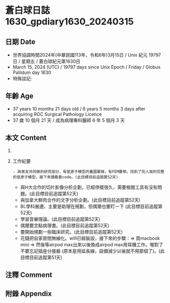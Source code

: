 [_metadata_:encoding]: - "utf-8"
[_metadata_:language]: - "zh-Hant-TW"
[_metadata_:fileformat]: - "markdown"
[_metadata_:MIME_type]: - "text/plain"
[_metadata_:markdown_version]: - "commonmark version 0.30"
[_metadata_:markdown_spec]: - "https://spec.commonmark.org/0.30/"

# 蒼白球日誌1630_gpdiary1630_20240315 #

## 日期 Date ##

* 世界協調時間2024年(中華民國113年，令和6年)3月15日 / Unix 紀元 19797 日 / 星期五 / 蒼白球紀元第1630日
* March 15, 2024 (UTC) / 19797 days since Unix Epoch / Friday / Globus Pallidum day 1630
* 特殊註記:

## 年齡 Age ##

* 37 years 10 months 21 days old / 6 years 5 months 3 days after acquiring ROC Surgical Pathology Licence
* 37 歲 10 個月 21 天 / 成為病理專科醫師 6 年 5 個月 3 天

## 本文 Content ##

1. 

    
2. 工作紀要

       - 與男友共同做的研究部分，有氫原子模型的畫圖要做，有FEM要學。找到了別人寫的完整的氫原子模型，接下來讀看看code。(此目標目前追蹤第52天)
   - 與H大合作的切片影像分析企劃，已經停擺很久，需要檢閱工具有沒有問題。(此目標目前追蹤第52天)
   - 與加拿大鮮肉合作的文字分析企劃。(此目標目前追蹤第52天)
   - BL學科搬遷，主要是助理在規劃，但偶爾也要盯一下 (此目標目前追蹤第52天)
   - 學習音樂理論。(此目標目前追蹤第52天)
   - 偶爾要念點病理書。(此目標目前追蹤第52天)
   - 要開始規劃一些臨床研究。(此目標目前追蹤第52天)
   - 花錢把自家房間無線化。wifi已經裝設，接下來的步驟：=> 買macbook mini => 然後等airpod max出來以後換成airpod max用耳機工作。喔對了不要忘記插座分接器 (原本是用延長線，設備減少以後就不用那個了)。(此目標目前追蹤第51天)


## 注釋 Comment ##


## 附錄 Appendix ##

